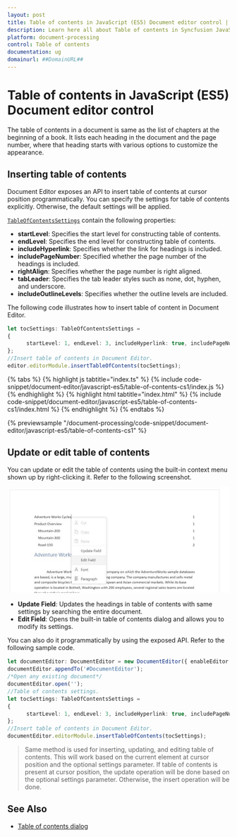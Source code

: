 ```yaml
---
layout: post
title: Table of contents in JavaScript (ES5) Document editor control | Syncfusion
description: Learn here all about Table of contents in Syncfusion JavaScript (ES5) Document editor control of Syncfusion Essential JS 2 and more.
platform: document-processing
control: Table of contents 
documentation: ug
domainurl: ##DomainURL##
---
```


# Table of contents in JavaScript (ES5) Document editor control

The table of contents in a document is same as the list of chapters at the beginning of a book. It lists each heading in the document and the page number, where that heading starts with various options to customize the appearance.

## Inserting table of contents

Document Editor exposes an API to insert table of contents at cursor position programmatically. You can specify the settings for table of contents explicitly. Otherwise, the default settings will be applied.

[`TableOfContentsSettings`](https://ej2.syncfusion.com/javascript/documentation/api/document-editor/tableOfContentsSettings/) contain the following properties:
* **startLevel**: Specifies the start level for constructing table of contents.
* **endLevel**: Specifies the end level for constructing table of contents.
* **includeHyperlink**: Specifies whether the link for headings is included.
* **includePageNumber**: Specified whether the page number of the headings is included.
* **rightAlign**: Specifies whether the page number is right aligned.
* **tabLeader**: Specifies the tab leader styles such as none, dot, hyphen, and underscore.
* **includeOutlineLevels**: Specifies whether the outline levels are included.

The following code illustrates how to insert table of content in Document Editor.

```ts
let tocSettings: TableOfContentsSettings =
{
      startLevel: 1, endLevel: 3, includeHyperlink: true, includePageNumber: true, rightAlign: true
};
//Insert table of contents in Document Editor.
editor.editorModule.insertTableOfContents(tocSettings);
```

{% tabs %}
{% highlight js tabtitle="index.ts" %}
{% include code-snippet/document-editor/javascript-es5/table-of-contents-cs1/index.js %}
{% endhighlight %}
{% highlight html tabtitle="index.html" %}
{% include code-snippet/document-editor/javascript-es5/table-of-contents-cs1/index.html %}
{% endhighlight %}
{% endtabs %}
          
{% previewsample "/document-processing/code-snippet/document-editor/javascript-es5/table-of-contents-cs1" %}

## Update or edit table of contents

You can update or edit the table of contents using the built-in context menu shown up by right-clicking it. Refer to the following screenshot.

![Table of Contents](images/table-of-contents.png)

* **Update Field**: Updates the headings in table of contents with same settings by searching the entire document.
* **Edit Field**: Opens the built-in table of contents dialog and allows you to modify its settings.

You can also do it programmatically by using the exposed API. Refer to the following sample code.

```ts
let documentEditor: DocumentEditor = new DocumentEditor({ enableEditor: true, isReadOnly: false, enableSelection: true });
documentEditor.appendTo('#DocumentEditor');
/*Open any existing document*/
documentEditor.open('');
//Table of contents settings.
let tocSettings: TableOfContentsSettings =
{
      startLevel: 1, endLevel: 3, includeHyperlink: true, includePageNumber: true, rightAlign: true
};
//Insert table of contents in Document Editor.
documentEditor.editorModule.insertTableOfContents(tocSettings);
```

>Same method is used for inserting, updating, and editing table of contents. This will work based on the current element at cursor position and the optional settings parameter. If table of contents is present at cursor position, the update operation will be done based on the optional settings parameter. Otherwise, the insert operation will be done.

## See Also

* [Table of contents dialog](./dialog#table-of-contents-dialog)

